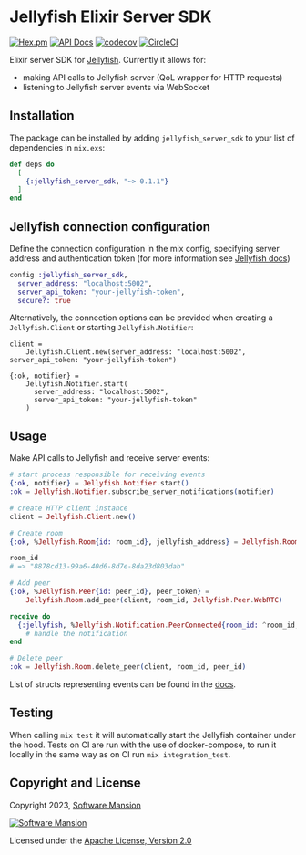 # Jellyfish Elixir Server SDK

[![Hex.pm](https://img.shields.io/hexpm/v/jellyfish_server_sdk.svg)](https://hex.pm/packages/jellyfish_server_sdk)
[![API Docs](https://img.shields.io/badge/api-docs-yellow.svg?style=flat)](https://hexdocs.pm/jellyfish_server_sdk/)
[![codecov](https://codecov.io/gh/jellyfish-dev/elixir_server_sdk/branch/master/graph/badge.svg?token=ByIko4o5U8)](https://codecov.io/gh/jellyfish-dev/elixir_server_sdk)
[![CircleCI](https://circleci.com/gh/jellyfish-dev/elixir_server_sdk.svg?style=svg)](https://circleci.com/gh/jellyfish-dev/elixir_server_sdk)

Elixir server SDK for [Jellyfish](https://github.com/jellyfish-dev/jellyfish).
Currently it allows for:

- making API calls to Jellyfish server (QoL wrapper for HTTP requests)
- listening to Jellyfish server events via WebSocket

## Installation

The package can be installed by adding `jellyfish_server_sdk` to your list of dependencies in `mix.exs`:

```elixir
def deps do
  [
    {:jellyfish_server_sdk, "~> 0.1.1"}
  ]
end
```

## Jellyfish connection configuration

Define the connection configuration in the mix config,
specifying server address and authentication token
(for more information see [Jellyfish docs](https://jellyfish-dev.github.io/jellyfish-docs/getting_started/authentication))
``` config.exs
config :jellyfish_server_sdk,
  server_address: "localhost:5002",
  server_api_token: "your-jellyfish-token",
  secure?: true
```

Alternatively, the connection options can be provided when creating a `Jellyfish.Client` or starting `Jellyfish.Notifier`:

```
client =
    Jellyfish.Client.new(server_address: "localhost:5002", server_api_token: "your-jellyfish-token")

{:ok, notifier} =
    Jellyfish.Notifier.start(
      server_address: "localhost:5002",
      server_api_token: "your-jellyfish-token"
    )
```

## Usage

Make API calls to Jellyfish and receive server events:

```elixir
# start process responsible for receiving events
{:ok, notifier} = Jellyfish.Notifier.start()
:ok = Jellyfish.Notifier.subscribe_server_notifications(notifier)

# create HTTP client instance
client = Jellyfish.Client.new()

# Create room
{:ok, %Jellyfish.Room{id: room_id}, jellyfish_address} = Jellyfish.Room.create(client, max_peers: 10)

room_id
# => "8878cd13-99a6-40d6-8d7e-8da23d803dab"

# Add peer
{:ok, %Jellyfish.Peer{id: peer_id}, peer_token} =
    Jellyfish.Room.add_peer(client, room_id, Jellyfish.Peer.WebRTC)

receive do
  {:jellyfish, %Jellyfish.Notification.PeerConnected{room_id: ^room_id, peer_id: ^peer_id}} ->
    # handle the notification
end

# Delete peer
:ok = Jellyfish.Room.delete_peer(client, room_id, peer_id)
```

List of structs representing events can be found in the [docs](https://hexdocs.pm/jellyfish_server_sdk).

## Testing

When calling `mix test` it will automatically start the Jellyfish container under the hood.
Tests on CI are run with the use of docker-compose, to run it locally in the same way as on CI run `mix integration_test`.

## Copyright and License

Copyright 2023, [Software Mansion](https://swmansion.com/?utm_source=git&utm_medium=readme&utm_campaign=jellyfish)

[![Software Mansion](https://logo.swmansion.com/logo?color=white&variant=desktop&width=200&tag=membrane-github)](https://swmansion.com/?utm_source=git&utm_medium=readme&utm_campaign=jellyfish)

Licensed under the [Apache License, Version 2.0](LICENSE)
